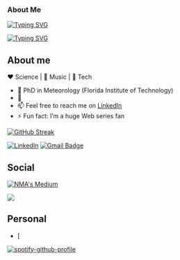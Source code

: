 ### About Me

[![Typing SVG](https://readme-typing-svg.demolab.com?font=Fira+Code&pause=1000&color=C8B56D&random=false&width=435&lines=Nirmal+Mathew+Alex;🔭Atmospheric+Sciences+(PhD);⚡️Python+developer)](https://git.io/typing-svg)

[![Typing SVG](https://readme-typing-svg.demolab.com?font=Fira+Code&pause=1000&color=C8B56D&random=false&width=435&lines=Nirmal+Mathew+Alex;🔭Atmospheric+Sciences+(PhD);⚡️Python+developer)](https://git.io/typing-svg)

## About me 

:heart: Science | :black_heart: Music | :blue_heart: Tech
- 🔭 PhD in Meteorology (Florida Institute of Technology)
- 🌱 
- 📫 Feel free to reach me on <a href="https://www.linkedin.com/in/nirmal-mathew-alex-013095141" target="_blank">LinkedIn</a>
- ⚡️ Fun fact: I’m a huge Web series fan 



[![GitHub Streak](https://streak-stats.demolab.com?user=nmathewa&theme=gruvbox-duo&hide_border=true&date_format=j%20M%5B%20Y%5D)](https://git.io/streak-stats)





<a href="https://www.linkedin.com/in/nirmal-mathew-alex-013095141/" target="_blank"><img src="https://img.shields.io/badge/LinkedIn-%230077B5.svg?&style=flat-square&logo=linkedin&logoColor=white" alt="LinkedIn"></a>
[![Gmail Badge](https://img.shields.io/badge/-Gmail-c14438?style=flat-square&logo=Gmail&logoColor=white&link=mailto:nmanirmal@gmail.com)](mailto:nmanirmal@gmail.com)

## Social 

[![NMA's Medium](https://github-readme-medium.vercel.app/?username=nmathewa)](https://medium.com/@nmathewa)

<img src="Deployment
    linked-6fou822r3-nmathewas-projects.vercel.app/[METHOD]?username=[YOUR_LINKEDIN_USERNAME]" />

## Personal 

- [ 

[![spotify-github-profile](https://spotify-github-profile.vercel.app/api/view?uid=31ienbnfpgcgiwhljqjbprdtd2oa&cover_image=true&theme=default&show_offline=false&background_color=121212&interchange=false)](https://github.com/kittinan/spotify-github-profile)
